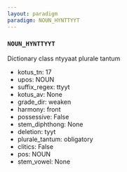 ```yaml
---
layout: paradigm
paradigm: NOUN_HYNTTYYT
---
```

### ` NOUN_HYNTTYYT `

Dictionary class ntyyaat plurale tantum
* kotus_tn: 17
* upos: NOUN
* suffix_regex: ttyyt
* kotus_av: None
* grade_dir: weaken
* harmony: front
* possessive: False
* stem_diphthong: None
* deletion: tyyt
* plurale_tantum: obligatory
* clitics: False
* pos: NOUN
* stem_vowel: None
